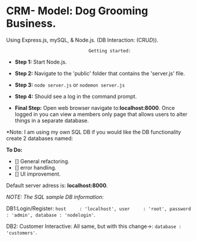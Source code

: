 # CRM- Model: Dog Grooming Business. 
Using Express.js, mySQL, & Node.js.
(DB Interaction: (CRU*D*)).



								   Getting started:
- **Step 1:**
Start Node.js.

- **Step 2:**
Navigate to the 'public' folder that contains the 'server.js' file.

- **Step 3:**
`node server.js`
or
`nodemon server.js`

- **Step 4:**
Should see a log in the command prompt.

- **Final Step:**
Open web browser navigate to:**localhost:8000**.
Once logged in you can view a members only page that allows users to alter things in a separate database.

*Note: I am using my own SQL DB if you would like the DB functionality create 2 databases named: 

**To Do:**
- [] General refactoring.
- [] error handling.
- [] UI improvement.

Default server adress is: **localhost:8000**.

*NOTE: The SQL sample DB information:*

DB1:Login/Register:
`host     : 'localhost',
	user     : 'root',
	password : 'admin',
	database : 'nodelogin'`.

DB2: Customer Interactive:
  All same, but with this change->:
   `database : 'customers'`.
  
